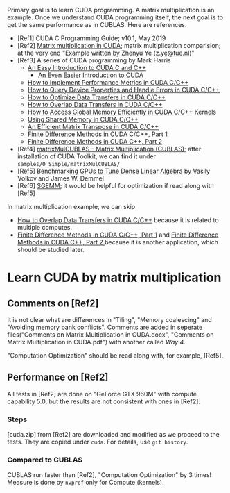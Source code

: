Primary goal is to learn CUDA programming. A matrix multiplication is an example. Once we understand CUDA programming itself, the next goal is to get the same performance as in CUBLAS. Here are references.

- [Ref1] CUDA C Programming Guide; v10.1, May 2019
- [Ref2] [Matrix multiplication in CUDA](http://www.es.ele.tue.nl/~mwijtvliet/5KK73/?page=mmcuda); matrix multiplication comparision; at the very end "Example written by Zhenyu Ye (z.ye@tue.nl)"
- [Ref3] A series of CUDA programming by Mark Harris
    - [An Easy Introduction to CUDA C and C++](https://devblogs.nvidia.com/easy-introduction-cuda-c-and-c/)
        - [An Even Easier Introduction to CUDA](https://devblogs.nvidia.com/even-easier-introduction-cuda/)
    - [How to Implement Performance Metrics in CUDA C/C++](https://devblogs.nvidia.com/how-implement-performance-metrics-cuda-cc/)
    - [How to Query Device Properties and Handle Errors in CUDA C/C++](https://devblogs.nvidia.com/how-query-device-properties-and-handle-errors-cuda-cc/)
    - [How to Optimize Data Transfers in CUDA C/C++](https://devblogs.nvidia.com/how-optimize-data-transfers-cuda-cc/)
    - [How to Overlap Data Transfers in CUDA C/C++](https://devblogs.nvidia.com/how-overlap-data-transfers-cuda-cc/)
    - [How to Access Global Memory Efficiently in CUDA C/C++ Kernels](https://devblogs.nvidia.com/how-access-global-memory-efficiently-cuda-c-kernels/)
    - [Using Shared Memory in CUDA C/C++](https://devblogs.nvidia.com/using-shared-memory-cuda-cc/)
    - [An Efficient Matrix Transpose in CUDA C/C++](https://devblogs.nvidia.com/efficient-matrix-transpose-cuda-cc/)
    - [Finite Difference Methods in CUDA C/C++, Part 1](https://devblogs.nvidia.com/finite-difference-methods-cuda-cc-part-1/)
    - [Finite Difference Methods in CUDA C++, Part 2
](https://devblogs.nvidia.com/finite-difference-methods-cuda-c-part-2/)
- [Ref4] [matrixMulCUBLAS - Matrix Multiplication (CUBLAS)](https://docs.nvidia.com/cuda/cuda-samples/index.html#matrix-multiplication--cublas-); after installation of CUDA Toolkit, we can find it under ```samples/0_Simple/matrixMulCUBLAS/```
- [Ref5] [Benchmarking GPUs to Tune Dense Linear Algebra](https://dl.acm.org/citation.cfm?id=1413402) by Vasily Volkov and James W. Demmel
- [Ref6] [SGEMM](https://github.com/NervanaSystems/maxas/wiki/SGEMM); it would be helpful for optimization if read along with [Ref5]

In matrix multiplication example, we can skip
* [How to Overlap Data Transfers in CUDA C/C++](https://devblogs.nvidia.com/how-overlap-data-transfers-cuda-cc/) because it is related to multiple computes.
* [Finite Difference Methods in CUDA C/C++, Part 1](https://devblogs.nvidia.com/finite-difference-methods-cuda-cc-part-1/) and [Finite Difference Methods in CUDA C++, Part 2
](https://devblogs.nvidia.com/finite-difference-methods-cuda-c-part-2/) because it is another application, which should be studied later.

# Learn CUDA by matrix multiplication
## Comments on [Ref2]
It is not clear what are differences in "Tiling", "Memory coalescing" and "Avoiding memory bank conflicts". Comments are added in seperate files("Comments on Matrix Multiplication in CUDA.docx", "Comments on Matrix Multiplication in CUDA.pdf") with another called _Way 4_.

"Computation Optimization" should be read along with, for example, [Ref5].

## Performance on [Ref2]
All tests in [Ref2] are done on "GeForce GTX 960M" with compute capability 5.0, but the results are not consistent with ones in [Ref2].
### Steps
[cuda.zip] from [Ref2] are downloaded and modified as we proceed to the tests. They are copied under `cuda`. For details, use `git history`.
### Compared to CUBLAS
CUBLAS run faster than [Ref2], "Computation Optimization" by 3 times! Measure is done by `nvprof` only for Compute (kernels).
